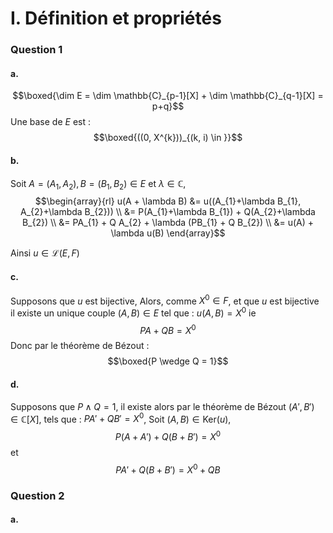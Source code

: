 # I. Définition et propriétés
### Question 1
#### a.
$$\boxed{\dim E = \dim \mathbb{C}_{p-1}[X] + \dim \mathbb{C}_{q-1}[X] = p+q}$$
Une base de $E$ est : 
$$\boxed{((0, X^{k}))_{(k, i) \in }}$$

#### b.
Soit $A=(A_{1}, A_{2}), B = (B_{1}, B_{2})\in E$ et $\lambda \in \mathbb{C}$,  
$$\begin{array}{rl}
u(A + \lambda B) &= u((A_{1}+\lambda B_{1}, A_{2}+\lambda B_{2}))  \\
&= P(A_{1}+\lambda B_{1}) + Q(A_{2}+\lambda B_{2}) \\
&= PA_{1} + Q A_{2} + \lambda (PB_{1} + Q B_{2}) \\
&= u(A) + \lambda u(B)
\end{array}$$

Ainsi $u \in \mathcal{L}(E, F)$

#### c.
Supposons que $u$ est bijective, 
Alors, comme $X^{0} \in F$, et que $u$ est bijective il existe un unique couple $(A,B) \in E$ tel que : $u(A,B) = X^{0}$
ie 
$$PA + QB=X^{0}$$
Donc par le théorème de Bézout :
$$\boxed{P \wedge Q = 1}$$

#### d.
Supposons que $P\wedge Q = 1$, il existe alors par le théorème de Bézout $(A', B') \in \mathbb{C}[X]$, tels que : $PA' + QB' = X^{0}$, 
Soit $(A, B) \in \mathrm{Ker}(u)$,
$$P(A + A') + Q(B+B') = X^{0}$$
et
$$PA' + Q(B+B') = X^{0} + QB$$


### Question 2
#### a.
